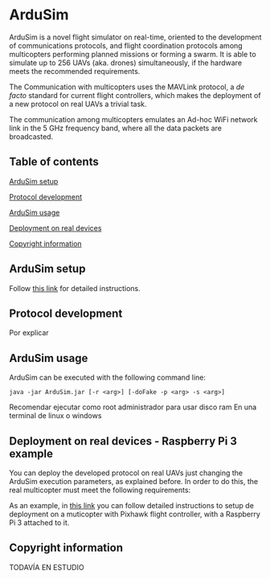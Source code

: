 # ArduSim

ArduSim is a novel flight simulator on real-time, oriented to the development of communications protocols, and flight coordination protocols among multicopters performing planned missions or forming a swarm. It is able to simulate up to 256 UAVs (aka. drones) simultaneously, if the hardware meets the recommended requirements.

The Communication with multicopters uses the MAVLink protocol, a *de facto* standard for current flight controllers, which makes the deployment of a new protocol on real UAVs a trivial task.

The communication among multicopters emulates an Ad-hoc WiFi network link in the 5 GHz frequency band, where all the data packets are broadcasted.


## Table of contents

[ArduSim setup](#markdown-header-ardusim-setup)

[Protocol development](#markdown-header-protocol-development)

[ArduSim usage](#markdown-header-ardusim-usage)

[Deployment on real devices](#markdown-header-deployment-on-real-devices---raspberry-pi-3-example)

[Copyright information](#markdown-header-copyright-information)

## ArduSim setup

Follow [this link](help/setup.md) for detailed instructions.

## Protocol development

Por explicar










## ArduSim usage

ArduSim can be executed with the following command line:

    java -jar ArduSim.jar [-r <arg>] [-doFake -p <arg> -s <arg>]







Recomendar ejecutar como root administrador para usar disco ram
En una terminal de linux o windows




## Deployment on real devices - Raspberry Pi 3 example

You can deploy the developed protocol on real UAVs just changing the ArduSim execution parameters, as explained before. In order to do this, the real multicopter must meet the following requirements:



As an example, in [this link](help/deployment.md) you can follow detailed instructions to setup de deployment on a muticopter with Pixhawk flight controller, with a Raspberry Pi 3 attached to it.  


## Copyright information

TODAVÍA EN ESTUDIO


